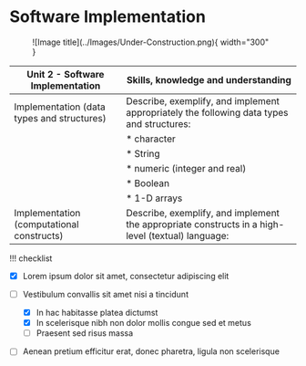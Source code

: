 # Software Implementation

<figure markdown="span">
  ![Image title](../Images/Under-Construction.png){ width="300" }
  <figcaption></figcaption>
</figure>

| Unit 2 - Software Implementation                  | Skills, knowledge and understanding                                                                 |
| --------------------------------------------------| --------------------------------------------------------------------------------------------------- |
| Implementation (data types and structures)        | Describe, exemplify, and implement appropriately the following data types and structures:           |
|                                                   |* character                                                                                          |
|                                                   |* String                                                                                             |
|                                                   |* numeric (integer and real)                                                                         |
|                                                   |* Boolean                                                                                            |
|                                                   |* 1-D arrays                                                                                         |
|Implementation (computational constructs)          |Describe, exemplify, and implement the appropriate constructs in a high-level (textual) language: 

!!! checklist

  - [x] Lorem ipsum dolor sit amet, consectetur adipiscing elit
  - [ ] Vestibulum convallis sit amet nisi a tincidunt
      * [x] In hac habitasse platea dictumst
      * [x] In scelerisque nibh non dolor mollis congue sed et metus
      * [ ] Praesent sed risus massa
  - [ ] Aenean pretium efficitur erat, donec pharetra, ligula non scelerisque


